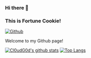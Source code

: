 ### Hi there 👋 
### This is Fortune Cookie!

[![Github](https://img.shields.io/badge/-Github-000?style=flat&logo=Github&logoColor=white)](https://github.com/fortune-cook1e)

Welcome to my Github page!

[![Cl0udG0d's github stats](https://github-readme-stats.vercel.app/api?username=fortune-cook1e&show_icons=true&theme=react)](https://github.com/anuraghazra/github-readme-stats)
[![Top Langs](https://github-readme-stats.vercel.app/api/top-langs/?username=fortune-cook1e&layout=compact)](https://github.com/anuraghazra/github-readme-stats)


